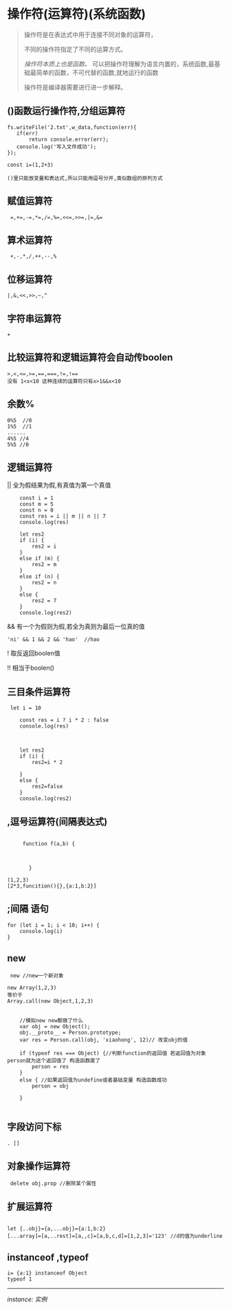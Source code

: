 
# 操作符(运算符)(系统函数)



> 操作符是在表达式中用于连接不同对象的运算符，
> 
> 不同的操作符指定了不同的运算方式。
> 
> _操作符本质上也是函数。_ 可以把操作符理解为语言内置的，系统函数,最基础最简单的函数，不可代替的函数,就地运行的函数
> 
> 操作符是编译器需要进行进一步解释。


## ()函数运行操作符,分组运算符
 ```
fs.writeFile('2.txt',w_data,function(err){
    if(err)
        return console.error(err);
    console.log('写入文件成功');
});
```
```
const i=(1,2+3)
```
```
()里只能放变量和表达式,所以只能用逗号分开,类似数组的排列方式
```
## 赋值运算符
    
     =,+=,-=,*=,/=,%=,<<=,>>=,|=,&=

## 算术运算符

     +,-,*,/,++,--,%


## 位移运算符
    |,&,<<,>>,~,^

##  字符串运算符
    +

##  比较运算符和逻辑运算符会自动传boolen

    >,<,<=,>=,==,===,!=,!==  
    没有 1<x<10 这种连续的运算符只有x>1&&x<10
##  余数%

```
0%5  //0
1%5  //1
......
4%5 //4
5%5 //0

```
##   逻辑运算符
|| 全为假结果为假,有真值为第一个真值

```
    const i = 1
    const m = 5
    const n = 0
    const res = i || m || n || 7
    console.log(res)
```
```
    let res2
    if (i) {
        res2 = i
    }
    else if (m) {
        res2 = m
    }
    else if (n) {
        res2 = n
    }
    else {
        res2 = 7
    }
    console.log(res2)
```

&&  有一个为假则为假,若全为真则为最后一位真的值

    'ni' && 1 && 2 && 'hao'  //hao


! 取反返回boolen值

!! 相当于boolen()

##  三目条件运算符

```
 let i = 10

    const res = i ? i * 2 : false
    console.log(res)
```
```


    let res2
    if (i) {
        res2=i * 2

    }
    else {
        res2=false
    }
    console.log(res2)

```

##  ,逗号运算符(间隔表达式) 
````

     function f(a,b) {



       }
````
```
(1,2,3)
[2*3,funcition(){},{a:1,b:2}]
```
## ;间隔 语句
    for (let i = 1; i < 10; i++) {
        console.log(i)
    }
##  new
`````
 new //new一个新对象
`````
```
new Array(1,2,3) 
等价于
Array.call(new Object,1,2,3)
```

```

    //模拟new new都做了什么
    var obj = new Object();
    obj.__proto__ = Person.prototype;
    var res = Person.call(obj, 'xiaohong', 12)// 改变obj的值

    if (typeof res === Object) {//判断function的返回值 若返回值为对象 person就为这个返回值了 构造函数废了
        person = res
    }
    else { //如果返回值为undefine或者基础变量 构造函数成功
        person = obj

    }


```

## 字段访问下标

    . []

##  对象操作运算符
```
 delete obj.prop //删除某个属性 
```
##  扩展运算符

```

let {..obj}={a,...obj}={a:1,b:2}
[...array]=[a,..rest]=[a,,c]=[a,b,c,d]=[1,2,3]='123' //d的值为underline
```



##   instanceof ,typeof

```
i= {a:1} instanceof Object
typeof 1
```


------------------


_instance: 实例_
